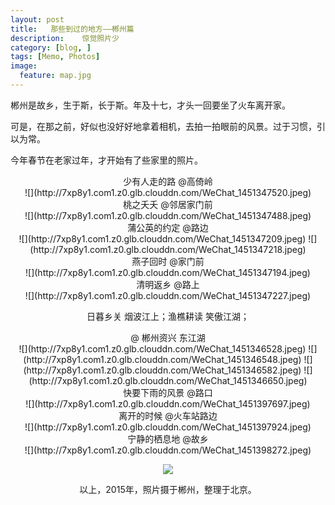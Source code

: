 ```yaml
---
layout: post  
title:   那些到过的地方——郴州篇
description:    惊觉照片少
category: [blog, ]  
tags: [Memo, Photos]  
image:
  feature: map.jpg
---
```


郴州是故乡，生于斯，长于斯。年及十七，才头一回要坐了火车离开家。

可是，在那之前，好似也没好好地拿着相机，去拍一拍眼前的风景。过于习惯，引以为常。

今年春节在老家过年，才开始有了些家里的照片。

<center>少有人走的路 @高倚岭<center>
![](http://7xp8y1.com1.z0.glb.clouddn.com/WeChat_1451347520.jpeg)

<center>桃之夭夭 @邻居家门前<center>
![](http://7xp8y1.com1.z0.glb.clouddn.com/WeChat_1451347488.jpeg)

<center>蒲公英的约定 @路边<center>
![](http://7xp8y1.com1.z0.glb.clouddn.com/WeChat_1451347209.jpeg)
![](http://7xp8y1.com1.z0.glb.clouddn.com/WeChat_1451347218.jpeg)

<center>燕子回时 @家门前<center>
![](http://7xp8y1.com1.z0.glb.clouddn.com/WeChat_1451347194.jpeg)

<center>清明返乡 @路上<center>
![](http://7xp8y1.com1.z0.glb.clouddn.com/WeChat_1451347227.jpeg)

日暮乡关 烟波江上；渔樵耕读 笑傲江湖； 
<center> @ 郴州资兴 东江湖<center>
![](http://7xp8y1.com1.z0.glb.clouddn.com/WeChat_1451346528.jpeg)
![](http://7xp8y1.com1.z0.glb.clouddn.com/WeChat_1451346548.jpeg)
![](http://7xp8y1.com1.z0.glb.clouddn.com/WeChat_1451346582.jpeg)
![](http://7xp8y1.com1.z0.glb.clouddn.com/WeChat_1451346650.jpeg)

<center> 快要下雨的风景 @路口 <center>
![](http://7xp8y1.com1.z0.glb.clouddn.com/WeChat_1451397697.jpeg)


<center> 离开的时候 @火车站路边 <center>
![](http://7xp8y1.com1.z0.glb.clouddn.com/WeChat_1451397924.jpeg)

<center> 宁静的栖息地 @故乡 <center>
![](http://7xp8y1.com1.z0.glb.clouddn.com/WeChat_1451398272.jpeg)

![](http://dreamofbook.qiniudn.com/BeckyWithFlowers.jpg)

以上，2015年，照片摄于郴州，整理于北京。
